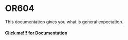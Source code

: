 # OR604
This documentation gives you what is general expectation.

#### [Click me!!! for Documentation](https://sriram161.github.io/OR604/)